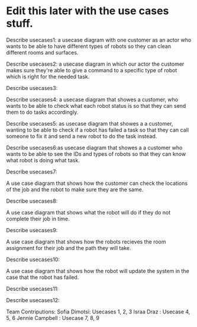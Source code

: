 # Edit this later with the use cases stuff.
Describe usecases1: a usecase diagram with one customer as an actor who wants to be able to have different types of robots so they can clean different rooms and surfaces.

Describe usecases2: a usecase diagram in which our actor the customer makes sure they're able to give a command to a specific type of robot which is right for the needed task.

Describe usecases3:

Describe usecases4: a usecase diagram that showes  a customer, who wants  to be able to check what each robot status is so that they can send them to do tasks accordingly.


Describe usecases5: as usecase diagram that showes a a customer, wanting to be able to check if a robot has failed a task so that they can  call someone to fix it and send a new robot to do the task instead.



Describe usecases6:as usecase diagram that showes a a customer who wants to be able to see the IDs and types of robots so that they can know what robot is doing what task.



Describe usecases7:

A use case diagram that shows how the customer can check the locations of the job and the robot to make sure they are the same.


Describe usecases8:

A use case diagram that shows what the robot will do if they do not complete their job in time.

Describe usecases9:

A use case diagram that shows how the robots recieves the room assignment for their job and the path they will take.


Describe usecases10:

A use case diagram that shows how the robot will update the system in the case that the robot has failed.

Describe usecases11:



Describe usecases12:

Team Contriputions: 
Sofia Dimotsi: Usecases 1, 2, 3
Israa Draz : Usecase 4, 5, 6
Jennie Campbell : Usecase 7, 8, 9
